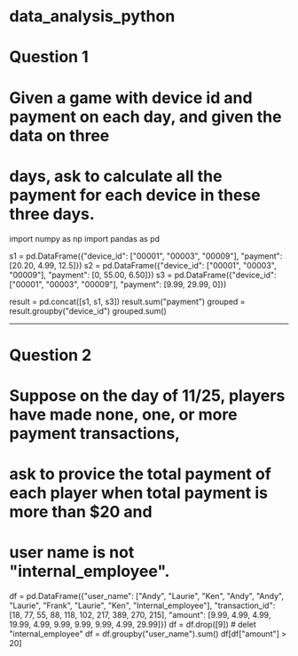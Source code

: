 # data_analysis_python


# Question 1
# Given a game with device id and payment on each day, and given the data on three 
# days, ask to calculate all the payment for each device in these three days.

import numpy as np
import pandas as pd


s1 = pd.DataFrame({"device_id": ["00001", "00003", "00009"], 
					"payment": [20.20, 4.99, 12.5]})
s2 = pd.DataFrame({"device_id": ["00001", "00003", "00009"], 
					"payment": [0, 55.00, 6.50]})
s3 = pd.DataFrame({"device_id": ["00001", "00003", "00009"], 
					"payment": [9.99, 29.99, 0]})

result = pd.concat([s1, s1, s3])
result.sum("payment")
grouped = result.groupby("device_id")
grouped.sum()

--------------------------------------------------------------------------------------
# Question 2
# Suppose on the day of 11/25, players have made none, one, or more payment transactions,
# ask to provice the total payment of each player when total payment is more than $20 and
# user name is not "internal_employee".



df = pd.DataFrame({"user_name": 
					["Andy", "Laurie", "Ken", "Andy", "Andy", "Laurie", 
					"Frank", "Laurie", "Ken", "Internal_employee"],
					"transaction_id":
					[18, 77, 55, 88, 118, 102, 217, 389, 270, 215],
					"amount": 
					[9.99, 4.99, 4.99, 19.99, 4.99, 9.99, 9.99, 9.99, 4.99, 29.99]})
df = df.drop([9]) # delet "internal_employee"
df = df.groupby("user_name").sum()
df[df["amount"] > 20]



